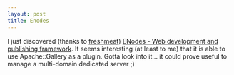 ```yaml
---
layout: post
title: Enodes
---
```


I just discovered (thanks to <a href="http://www.freshmeat.net/">freshmeat</a>) <a href="http://www.enodes.org/">ENodes - Web development and publishing framework</a>. It seems interesting (at least to me) that it is able to use Apache::Gallery as a plugin. Gotta look into it... it could prove useful to manage a multi-domain dedicated server ;)

